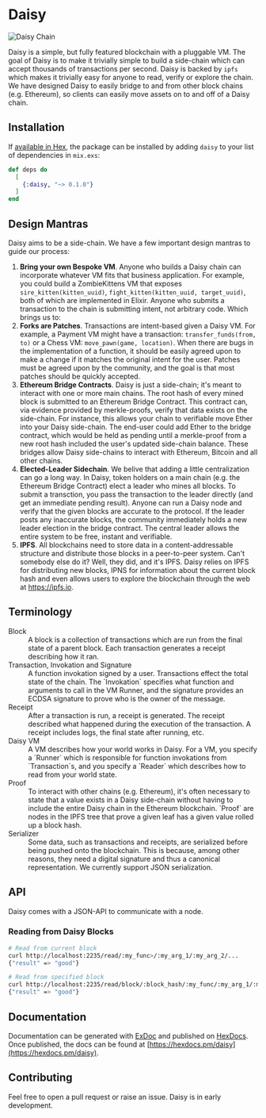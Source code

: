 # Daisy

![Daisy Chain](https://upload.wikimedia.org/wikipedia/commons/thumb/2/29/Daisy_chain.JPG/1200px-Daisy_chain.JPG)

Daisy is a simple, but fully featured blockchain with a pluggable VM. The goal of Daisy is to make it trivially simple to build a side-chain which can accept thousands of transactions per second. Daisy is backed by `ipfs` which makes it trivially easy for anyone to read, verify or explore the chain. We have designed Daisy to easily bridge to and from other block chains (e.g. Ethereum), so clients can easily move assets on to and off of a Daisy chain.

## Installation

If [available in Hex](https://hex.pm/docs/publish), the package can be installed
by adding `daisy` to your list of dependencies in `mix.exs`:

```elixir
def deps do
  [
    {:daisy, "~> 0.1.0"}
  ]
end
```

## Design Mantras

Daisy aims to be a side-chain. We have a few important design mantras to guide our process:

1. **Bring your own Bespoke VM**. Anyone who builds a Daisy chain can incorporate whatever VM fits that business application. For example, you could build a ZombieKittens VM that exposes `sire_kitten(kitten_uuid)`, `fight_kitten(kitten_uuid, target_uuid)`, both of which are implemented in Elixir. Anyone who submits a transaction to the chain is submitting intent, not arbitrary code. Which brings us to:
2. **Forks are Patches**. Transactions are intent-based given a Daisy VM. For example, a Payment VM might have a transaction: `transfer_funds(from, to)` or a Chess VM: `move_pawn(game, location)`. When there are bugs in the implementation of a function, it should be easily agreed upon to make a change if it matches the original intent for the user. Patches must be agreed upon by the community, and the goal is that most patches should be quickly accepted.
3. **Ethereum Bridge Contracts**. Daisy is just a side-chain; it's meant to interact with one or more main chains. The root hash of every mined block is submitted to an Ethereum Bridge Contract. This contract can, via evidence provided by merkle-proofs, verify that data exists on the side-chain. For instance, this allows your chain to verifiable move Ether into your Daisy side-chain. The end-user could add Ether to the bridge contract, which would be held as pending until a merkle-proof from a new root hash included the user's updated side-chain balance. These bridges allow Daisy side-chains to interact with Ethereum, Bitcoin and all other chains.
4. **Elected-Leader Sidechain**. We belive that adding a little centralization can go a long way. In Daisy, token holders on a main chain (e.g. the Ethereum Bridge Contract) elect a leader who mines all blocks. To submit a transction, you pass the transaction to the leader directly (and get an immediate pending result). Anyone can run a Daisy node and verify that the given blocks are accurate to the protocol. If the leader posts any inaccurate blocks, the community immediately holds a new leader election in the bridge contract. The central leader allows the entire system to be free, instant and verifiable.
5. **IPFS**. All blockchains need to store data in a content-addressable structure and distribute those blocks in a peer-to-peer system. Can't somebody else do it? Well, they did, and it's IPFS. Daisy relies on IPFS for distributing new blocks, IPNS for information about the current block hash and even allows users to explore the blockchain through the web at https://ipfs.io.

## Terminology

<dl>
  <dt>Block</dt>
  <dd>A block is a collection of transactions which are run from the final state of a parent block. Each transaction generates a receipt describing how it ran.</dd>

  <dt>Transaction, Invokation and Signature</dt>
  <dd>A function invokation signed by a user. Transactions effect the total state of the chain. The `Invokation` specifies what function and arguments to call in the VM Runner, and the signature provides an ECDSA signature to prove who is the owner of the message.</dd>

  <dt>Receipt</dt>
  <dd>After a transaction is run, a receipt is generated. The receipt described what happened during the execution of the transaction. A receipt includes logs, the final state after running, etc.</dd>

  <dt>Daisy VM</dt>
  <dd>A VM describes how your world works in Daisy. For a VM, you specify a `Runner` which is responsible for function invokations from `Transaction`s, and you specify a `Reader` which describes how to read from your world state.</dd>

  <dt>Proof</dt>
  <dd>To interact with other chains (e.g. Ethereum), it's often necessary to state
  that a value exists in a Daisy side-chain without having to include the entire Daisy chain in the Ethereum blockchain. `Proof` are nodes in the IPFS tree that prove a given leaf has a given value rolled up a block hash.</dd>

  <dt>Serializer</dt>
  <dd>Some data, such as transactions and receipts, are serialized before being pushed onto the blockchain. This is because, among other reasons, they need a digital signature and thus a canonical representation. We currently support JSON serialization.</dd>
</dl>

## API

Daisy comes with a JSON-API to communicate with a node.

### Reading from Daisy Blocks

```bash
# Read from current block
curl http://localhost:2235/read/:my_func>/:my_arg_1/:my_arg_2/...
{"result" => "good"}

# Read from specified block
curl http://localhost:2235/read/block/:block_hash/:my_func/:my_arg_1/:my_arg_2/...
{"result" => "good"}
```

## Documentation

Documentation can be generated with [ExDoc](https://github.com/elixir-lang/ex_doc)
and published on [HexDocs](https://hexdocs.pm). Once published, the docs can
be found at [https://hexdocs.pm/daisy](https://hexdocs.pm/daisy).

## Contributing

Feel free to open a pull request or raise an issue. Daisy is in early development.